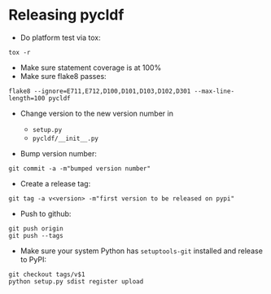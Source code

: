 
Releasing pycldf
================

- Do platform test via tox:
```
tox -r
```

- Make sure statement coverage is at 100%
- Make sure flake8 passes:
```
flake8 --ignore=E711,E712,D100,D101,D103,D102,D301 --max-line-length=100 pycldf
```

- Change version to the new version number in

  - `setup.py`
  - `pycldf/__init__.py`

- Bump version number:
```
git commit -a -m"bumped version number"
```

- Create a release tag:
```
git tag -a v<version> -m"first version to be released on pypi"
```

- Push to github:
```
git push origin
git push --tags
```

- Make sure your system Python has ``setuptools-git`` installed and release to PyPI:
```
git checkout tags/v$1
python setup.py sdist register upload
```
